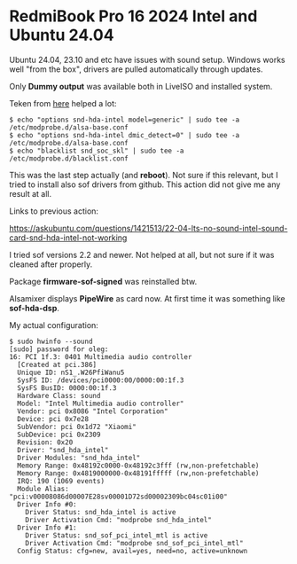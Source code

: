 # RedmiBook Pro 16 2024 Intel and Ubuntu 24.04

Ubuntu 24.04, 23.10 and etc have issues with sound setup. Windows works well "from the box", 
drivers are pulled automatically through updates.

Only **Dummy output** was available both in LiveISO and installed system.

Teken from [here](https://aaroalhainen.medium.com/how-i-fixed-my-ubuntu-20-04-no-audio-dummy-output-issue-eaa525838e0d) helped a lot:

```
$ echo "options snd-hda-intel model=generic" | sudo tee -a /etc/modprobe.d/alsa-base.conf
$ echo "options snd-hda-intel dmic_detect=0" | sudo tee -a /etc/modprobe.d/alsa-base.conf
$ echo "blacklist snd_soc_skl" | sudo tee -a /etc/modprobe.d/blacklist.conf
```

This was the last step actually (and **reboot**). Not sure if this relevant, but I tried to install also
sof drivers from github. This action did not give me any result at all. 

Links to previous action:

https://askubuntu.com/questions/1421513/22-04-lts-no-sound-intel-sound-card-snd-hda-intel-not-working

I tried sof versions 2.2 and newer. Not helped at all, but not sure if it was cleaned after properly.

Package **firmware-sof-signed** was reinstalled btw. 


Alsamixer displays **PipeWire** as card now. At first time it was something like **sof-hda-dsp**.

My actual configuration:

```
$ sudo hwinfo --sound
[sudo] password for oleg: 
16: PCI 1f.3: 0401 Multimedia audio controller                  
  [Created at pci.386]
  Unique ID: nS1_.W26PfiWanu5
  SysFS ID: /devices/pci0000:00/0000:00:1f.3
  SysFS BusID: 0000:00:1f.3
  Hardware Class: sound
  Model: "Intel Multimedia audio controller"
  Vendor: pci 0x8086 "Intel Corporation"
  Device: pci 0x7e28 
  SubVendor: pci 0x1d72 "Xiaomi"
  SubDevice: pci 0x2309 
  Revision: 0x20
  Driver: "snd_hda_intel"
  Driver Modules: "snd_hda_intel"
  Memory Range: 0x48192c0000-0x48192c3fff (rw,non-prefetchable)
  Memory Range: 0x4819000000-0x48191fffff (rw,non-prefetchable)
  IRQ: 190 (1069 events)
  Module Alias: "pci:v00008086d00007E28sv00001D72sd00002309bc04sc01i00"
  Driver Info #0:
    Driver Status: snd_hda_intel is active
    Driver Activation Cmd: "modprobe snd_hda_intel"
  Driver Info #1:
    Driver Status: snd_sof_pci_intel_mtl is active
    Driver Activation Cmd: "modprobe snd_sof_pci_intel_mtl"
  Config Status: cfg=new, avail=yes, need=no, active=unknown

```

